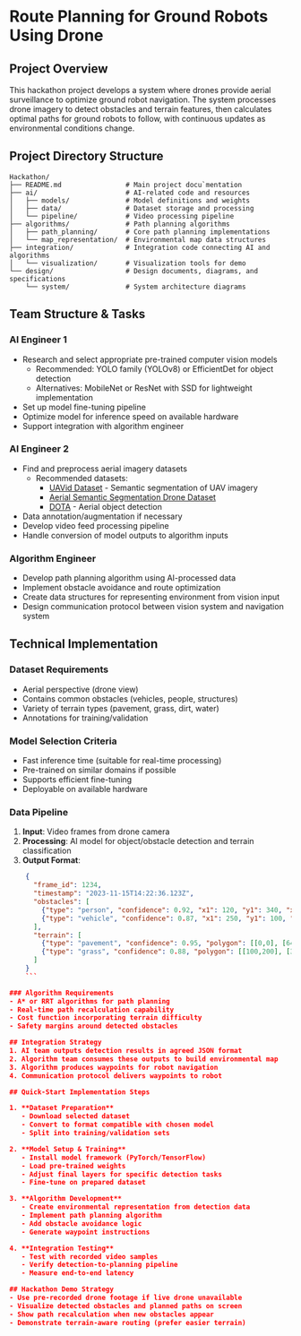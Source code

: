 # Route Planning for Ground Robots Using Drone

## Project Overview
This hackathon project develops a system where drones provide aerial surveillance to optimize ground robot navigation. The system processes drone imagery to detect obstacles and terrain features, then calculates optimal paths for ground robots to follow, with continuous updates as environmental conditions change.

## Project Directory Structure
```
Hackathon/
├── README.md                # Main project docu`mentation
├── ai/                      # AI-related code and resources
│   ├── models/              # Model definitions and weights
│   ├── data/                # Dataset storage and processing
│   └── pipeline/            # Video processing pipeline
├── algorithms/              # Path planning algorithms
│   ├── path_planning/       # Core path planning implementations
│   └── map_representation/  # Environmental map data structures
├── integration/             # Integration code connecting AI and algorithms
│   └── visualization/       # Visualization tools for demo
└── design/                  # Design documents, diagrams, and specifications
    └── system/              # System architecture diagrams
```

## Team Structure & Tasks

### AI Engineer 1
- Research and select appropriate pre-trained computer vision models
  - Recommended: YOLO family (YOLOv8) or EfficientDet for object detection
  - Alternatives: MobileNet or ResNet with SSD for lightweight implementation
- Set up model fine-tuning pipeline
- Optimize model for inference speed on available hardware
- Support integration with algorithm engineer

### AI Engineer 2
- Find and preprocess aerial imagery datasets
  - Recommended datasets:
    - [UAVid Dataset](https://uavid.nl/) - Semantic segmentation of UAV imagery
    - [Aerial Semantic Segmentation Drone Dataset](https://www.kaggle.com/datasets/bulentsiyah/semantic-drone-dataset)
    - [DOTA](https://captain-whu.github.io/DOTA/dataset.html) - Aerial object detection
- Data annotation/augmentation if necessary
- Develop video feed processing pipeline
- Handle conversion of model outputs to algorithm inputs

### Algorithm Engineer
- Develop path planning algorithm using AI-processed data
- Implement obstacle avoidance and route optimization
- Create data structures for representing environment from vision input
- Design communication protocol between vision system and navigation system

## Technical Implementation

### Dataset Requirements
- Aerial perspective (drone view)
- Contains common obstacles (vehicles, people, structures)
- Variety of terrain types (pavement, grass, dirt, water)
- Annotations for training/validation

### Model Selection Criteria
- Fast inference time (suitable for real-time processing)
- Pre-trained on similar domains if possible
- Supports efficient fine-tuning
- Deployable on available hardware

### Data Pipeline
1. **Input**: Video frames from drone camera
2. **Processing**: AI model for object/obstacle detection and terrain classification
3. **Output Format**:
```json
    {
      "frame_id": 1234,
      "timestamp": "2023-11-15T14:22:36.123Z",
      "obstacles": [
        {"type": "person", "confidence": 0.92, "x1": 120, "y1": 340, "x2": 180, "y2": 480},
        {"type": "vehicle", "confidence": 0.87, "x1": 250, "y1": 100, "x2": 350, "y2": 200}
      ],
      "terrain": [
        {"type": "pavement", "confidence": 0.95, "polygon": [[0,0], [640,0], [640,120], [0,120]]},
        {"type": "grass", "confidence": 0.88, "polygon": [[100,200], [300,200], [300,400], [100,400]]}
      ]
    }
    ```

### Algorithm Requirements
- A* or RRT algorithms for path planning
- Real-time path recalculation capability
- Cost function incorporating terrain difficulty
- Safety margins around detected obstacles

## Integration Strategy
1. AI team outputs detection results in agreed JSON format
2. Algorithm team consumes these outputs to build environmental map
3. Algorithm produces waypoints for robot navigation
4. Communication protocol delivers waypoints to robot

## Quick-Start Implementation Steps

1. **Dataset Preparation**
   - Download selected dataset
   - Convert to format compatible with chosen model
   - Split into training/validation sets

2. **Model Setup & Training**
   - Install model framework (PyTorch/TensorFlow)
   - Load pre-trained weights
   - Adjust final layers for specific detection tasks
   - Fine-tune on prepared dataset

3. **Algorithm Development**
   - Create environmental representation from detection data
   - Implement path planning algorithm
   - Add obstacle avoidance logic
   - Generate waypoint instructions

4. **Integration Testing**
   - Test with recorded video samples
   - Verify detection-to-planning pipeline
   - Measure end-to-end latency

## Hackathon Demo Strategy
- Use pre-recorded drone footage if live drone unavailable
- Visualize detected obstacles and planned paths on screen
- Show path recalculation when new obstacles appear
- Demonstrate terrain-aware routing (prefer easier terrain)
